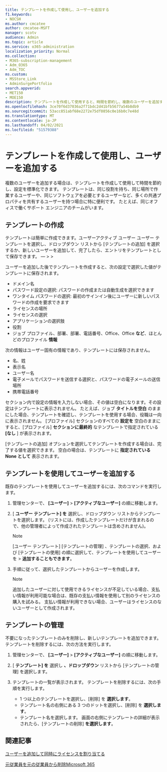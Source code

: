 ```yaml
---
title: テンプレートを作成して使用し、ユーザーを追加する
f1.keywords:
- NOCSH
ms.author: cmcatee
author: cmcatee-MSFT
manager: scotv
audience: Admin
ms.topic: article
ms.service: o365-administration
localization_priority: Normal
ms.collection:
- M365-subscription-management
- Adm_O365
- Adm_TOC
ms.custom:
- MSStore_Link
- AdminSurgePortfolio
search.appverid:
- MET150
- MOE150
description: テンプレートを作成して使用すると、時間を節約し、複数のユーザーを追加するときに設定を標準化できます。
ms.openlocfilehash: 3ce70f6d37036a2f71bdc2d41bfb5677a54b8db9
ms.sourcegitcommit: 53acc851abf68e2272e75df0856c0e16b0c7e48d
ms.translationtype: MT
ms.contentlocale: ja-JP
ms.lasthandoff: 04/02/2021
ms.locfileid: "51579388"
---
```

# <a name="create-and-use-a-template-to-add-users"></a>テンプレートを作成して使用し、ユーザーを追加する

複数のユーザーを追加する場合は、テンプレートを作成して使用して時間を節約し、設定を標準化できます。 テンプレートは、同じ役割を持ち、同じ場所で作業するユーザーや、同じソフトウェアを必要とするユーザーなど、多くの共通プロパティを共有するユーザーを持つ場合に特に便利です。 たとえば、同じオフィスで働くサポート エンジニアのチームがいます。  

## <a name="create-a-template"></a>テンプレートの作成

テンプレートは簡単に作成できます。ユーザーアクティブ ユーザー ユーザー テンプレートを選択し、ドロップダウン リストから [テンプレートの追加] を選択するか、新しいユーザーを追加して、完了したら、エントリをテンプレートとして保存できます。 &mdash;   >    >   

ユーザーを追加した後でテンプレートを作成すると、次の設定で選択した値がテンプレートに保存されます。

- ドメイン名
- パスワード設定の選択: パスワードの作成または自動生成を選択できます
- ワンタイム パスワードの選択: 最初のサインイン後にユーザーに新しいパスワードの作成を要求できます
- ライセンスの場所
- ライセンスの選択
- アプリケーションの選択肢
- 役割
- ジョブ プロファイル、部署、部署、電話番号、Office、Office **など**、ほとんどのプロファイル **情報** 

次の情報はユーザー固有の情報であり、テンプレートには保存されません。

- 名、姓
- 表示名
- ユーザー名
- 電子メールでパスワードを送信する選択と、パスワードの電子メールの送信場所
- 携帯電話番号

セクション内で設定の情報を入力しない場合、その値は空白になります。その設定はテンプレートに表示されません。 たとえば、ジョブ **タイトルを空白** のままにした場合、テンプレートを確認し、テンプレートを使用する場合、役職は一向に表示されません。 [プロファイル] セクションのすべての **設定を** 空白のままにすると、[プロファイル] **セクションに最終的** なテンプレートで指定されている **[なし** ] が表示されます。

[テンプレートの追加] オプションを選択してテンプレートを作成する場合は、完了する値を選択できます。 空白の場合は、テンプレートに **指定されている None として** 表示されます。

## <a name="use-a-template-to-add-a-user"></a>テンプレートを使用してユーザーを追加する

既存のテンプレートを使用してユーザーを追加するには、次のコマンドを実行します。

1. 管理センターで、 **[ユーザー]** > **[アクティブなユーザー]** の順に移動します。

2. [ **ユーザー テンプレート] を** 選択し、ドロップダウン リストからテンプレートを選択します。 (リストには、作成したテンプレートだけが含まれるので、他の管理者によって作成されたテンプレートは含めされません)。

   > [!NOTE]
   > [ユーザー テンプレート] [テンプレートの管理] 、テンプレートの選択、および [テンプレートの使用] の順に選択して、テンプレートを使用してユーザーを  >  **追加することもできます**。

3. 手順に従って、選択したテンプレートからユーザーを作成します。

   > [!NOTE]
   > 追加したユーザーに対して使用できるライセンスが不足している場合、支払い情報が利用可能な場合は、既存の支払い情報を使用して別のライセンスの購入を試みる。 支払い情報が利用できない場合、ユーザーはライセンスのないユーザーとして作成されます。

## <a name="manage-templates"></a>テンプレートの管理

不要になったテンプレートのみを削除し、新しいテンプレートを追加できます。 テンプレートを削除するには、次の方法を実行します。

1. 管理センターで、 **[ユーザー]** > **[アクティブなユーザー]** の順に移動します。

2. [ **テンプレート] を** 選択し **、ドロップダウン** リストから [テンプレートの管理] を選択します。

3. テンプレートの一覧が表示されます。 テンプレートを削除するには、次の手順を実行します。
    - 1 つ以上のテンプレートを選択し、[削除] を **選択します**。 
    - テンプレート名の右側にある 3 つのドットを選択し、[削除] を **選択します**。
    - テンプレート名を選択します。 画面の右側にテンプレートの詳細が表示されたら、[テンプレートの削除] **を選択します**。

## <a name="related-articles"></a>関連記事

[ユーザーを追加して同時にライセンスを割り当てる](add-users.md)

[元従業員を元の従業員から削除Microsoft 365](remove-former-employee.md)
  
